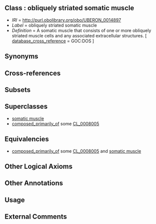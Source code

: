
## Class : obliquely striated somatic muscle

 * *IRI* = http://purl.obolibrary.org/obo/UBERON_0014897
 * *Label* = obliquely striated somatic muscle
 * *Definition* = A somatic muscle that consists of one or more obliquely striated muscle cells and any associated extracellular structures. [ [database_cross_reference](../../ef/oboInOwl#hasDbXref.md) = GOC:DOS ]

## Synonyms


## Cross-references


## Subsets


## Superclasses

 * [somatic muscle](../../UBERON/95/UBERON_0014895.md)
 * [composed_primarily_of](../../UBREL/02/UBREL_0000002.md) some [CL_0008005](../../CL/05/CL_0008005.md)

## Equivalencies

 * [composed_primarily_of](../../UBREL/02/UBREL_0000002.md) some [CL_0008005](../../CL/05/CL_0008005.md) and [somatic muscle](../../UBERON/95/UBERON_0014895.md)

## Other Logical Axioms


## Other Annotations


## Usage


## External Comments

